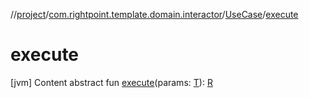 //[project](../../index.md)/[com.rightpoint.template.domain.interactor](../index.md)/[UseCase](index.md)/[execute](execute.md)



# execute
[jvm]
Content
abstract fun [execute](execute.md)(params: [T](index.md)): [R](index.md)
